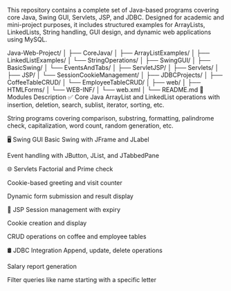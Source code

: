 This repository contains a complete set of Java-based programs covering core Java, Swing GUI, Servlets, JSP, and JDBC. Designed for academic and mini-project purposes, it includes structured examples for ArrayLists, LinkedLists, String handling, GUI design, and dynamic web applications using MySQL.

Java-Web-Project/
│
├── CoreJava/
│   ├── ArrayListExamples/
│   ├── LinkedListExamples/
│   └── StringOperations/
│
├── SwingGUI/
│   ├── BasicSwing/
│   └── EventsAndTabs/
│
├── ServletJSP/
│   ├── Servlets/
│   ├── JSP/
│   └── SessionCookieManagement/
│
├── JDBCProjects/
│   ├── CoffeeTableCRUD/
│   └── EmployeeTableCRUD/
│
├── web/
│   ├── HTMLForms/
│   └── WEB-INF/
│       └── web.xml
│
└── README.md
🔷 Modules Description
✅ Core Java
ArrayList and LinkedList operations with insertion, deletion, search, sublist, iterator, sorting, etc.

String programs covering comparison, substring, formatting, palindrome check, capitalization, word count, random generation, etc.

🖥 Swing GUI
Basic Swing with JFrame and JLabel

Event handling with JButton, JList, and JTabbedPane

🌐 Servlets
Factorial and Prime check

Cookie-based greeting and visit counter

Dynamic form submission and result display

📄 JSP
Session management with expiry

Cookie creation and display

CRUD operations on coffee and employee tables

🛢 JDBC Integration
Append, update, delete operations

Salary report generation

Filter queries like name starting with a specific letter
